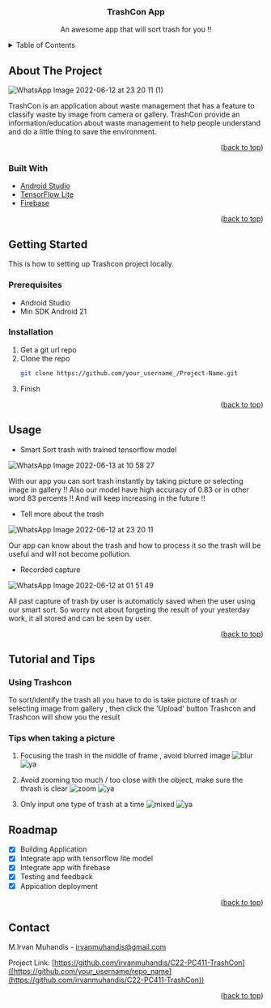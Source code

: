 <br />
<div align="center">

  <h3 align="center">TrashCon App</h3>

  <p align="center">
    An awesome app that will sort trash for you !!
    <br />
  </p>
</div>



<!-- TABLE OF CONTENTS -->
<details>
  <summary>Table of Contents</summary>
  <ol>
    <li>
      <a href="#about-the-project">About The Project</a>
      <ul>
        <li><a href="#built-with">Built With</a></li>
      </ul>
    </li>
    <li>
      <a href="#getting-started">Getting Started</a>
      <ul>
        <li><a href="#prerequisites">Prerequisites</a></li>
        <li><a href="#installation">Installation</a></li>
      </ul>
    </li>
    <li><a href="#usage">Usage</a></li>
    <li><a href="#tutorial-and-tips">Turorial and Tips</a></li>
    <li><a href="#roadmap">Roadmap</a></li>
    <li><a href="#contact">Contact</a></li>
  </ol>
</details>



<!-- ABOUT THE PROJECT -->
## About The Project

![WhatsApp Image 2022-06-12 at 23 20 11 (1)](https://user-images.githubusercontent.com/76271987/173273862-6e47cea2-3254-4f54-b5bc-6cf3f096335b.jpeg)

TrashCon is an application about waste  management that has a feature to  classify waste by image from camera  or gallery. TrashCon provide an  information/education about waste  management to help people understand  and do a little thing to save the  environment.

<p align="right">(<a href="#top">back to top</a>)</p>



### Built With


* [Android Studio](https://developer.android.com/studio)
* [TensorFlow Lite](https://www.tensorflow.org/lite)
* [Firebase](https://firebase.google.com/?gclid=CjwKCAjwnZaVBhA6EiwAVVyv9EcvqqFNhAj-oolNWr60vNFGZctPQ7pPFz3KvKzgTVGXQ6g-ytFoMBoCUIcQAvD_BwE&gclsrc=aw.ds)

<p align="right">(<a href="#top">back to top</a>)</p>



<!-- GETTING STARTED -->
## Getting Started

This is how to setting up Trashcon project locally.

### Prerequisites

* Android Studio
* Min SDK Android 21

### Installation


1. Get a git url repo
2. Clone the repo
   ```sh
   git clone https://github.com/your_username_/Project-Name.git
   ```
3. Finish

<p align="right">(<a href="#top">back to top</a>)</p>



## Usage

* Smart Sort trash with trained tensorflow model

![WhatsApp Image 2022-06-13 at 10 58 27](https://user-images.githubusercontent.com/76271987/173277055-06a8e8bb-f13b-4fe2-aeec-c8d6176388a7.jpeg)

With our app you can sort trash instantly by taking picture or selecting image in gallery !!
Also our model have high accuracy of 0.83 or in other word 83 percents !! And will keep increasing in the future !!

* Tell more about the trash

![WhatsApp Image 2022-06-12 at 23 20 11](https://user-images.githubusercontent.com/76271987/173277116-0d8c5718-576d-4368-a831-00120badf083.jpeg)

Our app can know about the trash and how to process it so the trash will be useful and will not become pollution.

*  Recorded capture 

![WhatsApp Image 2022-06-12 at 01 51 49](https://user-images.githubusercontent.com/76271987/173277207-722ca69f-aa22-4aee-a3f1-b2653493a32c.jpeg)

All past capture of trash by user is automaticly saved when the user using our smart sort. So worry not about forgeting the result of your yesterday work, it all stored and can be seen by user.

<p align="right">(<a href="#top">back to top</a>)</p>


## Tutorial and Tips

### Using Trashcon
To sort/identify the trash all you have to do is take picture of trash or selecting image from gallery , then click the 'Upload' button Trashcon and Trashcon will show you the result 

### Tips when taking a picture
1. Focusing the trash in the middle of frame , avoid blurred image
![blur](https://user-images.githubusercontent.com/76271987/173278811-e74f7900-ab67-4969-b4e5-fe6622490902.png)
![ya](https://user-images.githubusercontent.com/76271987/173278928-3da08d5d-2789-4334-9546-938ce15b3975.png)

3. Avoid zooming too much / too close with the object, make sure the thrash is clear
![zoom](https://user-images.githubusercontent.com/76271987/173278832-ef8ccc97-2a94-442f-8260-51a606cc43da.png)
![ya](https://user-images.githubusercontent.com/76271987/173278928-3da08d5d-2789-4334-9546-938ce15b3975.png)


4. Only input one type of trash at a time
![mixed](https://user-images.githubusercontent.com/76271987/173278824-113d69a5-4d65-454a-a663-d1f9f1589022.png)
![ya](https://user-images.githubusercontent.com/76271987/173278928-3da08d5d-2789-4334-9546-938ce15b3975.png)


<!-- ROADMAP -->
## Roadmap

- [x] Building Application
- [x] Integrate app with tensorflow lite model
- [x] Integrate app with firebase
- [x] Testing and feedback
- [x] Appication deployment

<p align="right">(<a href="#top">back to top</a>)</p>



<!-- CONTACT -->
## Contact

M.Irvan Muhandis - irvanmuhandis@gmail.com

Project Link: [https://github.com/irvanmuhandis/C22-PC411-TrashCon]([https://github.com/your_username/repo_name](https://github.com/irvanmuhandis/C22-PC411-TrashCon))

<p align="right">(<a href="#top">back to top</a>)</p>




